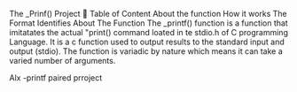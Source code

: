 The _Prinf() Project 📁
Table of Content
About the function
How it works
The Format Identifies
About The Function
The _printf() function is a function that imitatates the actual "print() command loated in te stdio.h of C programming Language. It is a c function used to output results to the standard input and output (stdio). The function is variadic by nature which means it can take a varied number of arguments.

Alx -printf paired prroject
